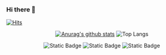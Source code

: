 ### Hi there 👋

[![Hits](https://hits.seeyoufarm.com/api/count/incr/badge.svg?url=https%3A%2F%2Fgithub.com%2FNickolodeon98&count_bg=%2379C83D&title_bg=%23555555&icon=&icon_color=%23E7E7E7&title=hits&edge_flat=false)](https://hits.seeyoufarm.com)

<div align=center>

[![Anurag's github stats](https://github-readme-stats.vercel.app/api?username=Nickolodeon98)](https://github.com/anuraghazra/github-readme-stats)
![Top Langs](https://github-readme-stats.vercel.app/api/top-langs/?username=Nickolodeon98&layout=compact)

</div>

<div align=center>
  
![Static Badge](https://img.shields.io/badge/Tech_Blog-black?logo=Github&link=https%3A%2F%2Fitistori.tistory.com%2F)
![Static Badge](https://img.shields.io/badge/Gitlab-orange?logo=gitlab&link=https%3A%2F%2Fgitlab.com%2Ffy16sj)
![Static Badge](https://img.shields.io/badge/Gmail-%23EC1C24?logo=Gmail&logoColor=white&link=sjeon0730%40gmail.com)

</div>

